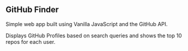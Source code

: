 ## GitHub Finder

Simple web app built using Vanilla JavaScript and the GitHub API.

Displays GitHub Profiles based on search queries and shows the top 10 repos for each user.

